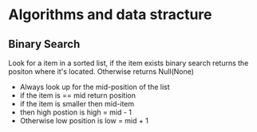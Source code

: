 
# Algorithms and data stracture




## Binary Search

Look for a item in a sorted list, if the item exists binary search returns the positon where it's located. Otherwise returns Null(None)

- Always look up for the mid-position of the list
- if the item is == mid return position
- if the item is smaller then mid-item 
- then high postion is  high = mid - 1
- Otherwise low position is  low = mid + 1

